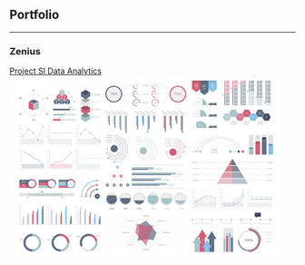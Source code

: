 ## Portfolio

---

### Zenius 

[Project SI Data Analytics](/sample_page)
<img src="images/dummy_thumbnail.jpg?raw=true"/>




